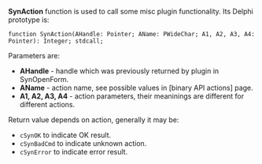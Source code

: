 **SynAction** function is used to call some misc plugin functionality. Its Delphi prototype is:

    function SynAction(AHandle: Pointer; AName: PWideChar; A1, A2, A3, A4: Pointer): Integer; stdcall;

Parameters are:

- **AHandle** - handle which was previously returned by plugin in SynOpenForm.
- **AName** - action name, see possible values in [binary API actions] page.
- **A1, A2, A3, A4** - action parameters, their meaninings are different for different actions.

Return value depends on action, generally it may be:

- `cSynOK` to indicate OK result.
- `cSynBadCmd` to indicate unknown action.
- `cSynError` to indicate error result.
